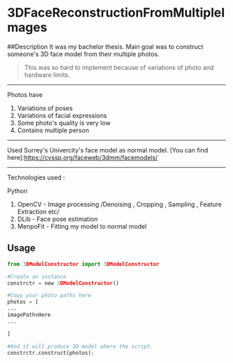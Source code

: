 # 3DFaceReconstructionFromMultipleImages
##Description
It was my bachelor thesis. Main goal was to construct someone's 3D face model from their multiple photos.
> This was so hard to implement because of variations of photo and hardware limits. 
___
Photos have 
1. Variations of poses
2. Variations of facial expressions
3. Some photo's quality is very low 
4. Contains multiple person
___

Used Surrey's Univercity's face model as normal model. [You can find here]:https://cvssp.org/faceweb/3dmm/facemodels/

___
Technologies used :

Python
1. OpenCV - Image processing /Denoising , Cropping , Sampling , Feature Extraction etc/
2. DLib   - Face pose estimation
3. MenpoFit - Fitting my model to normal model


## Usage

```python
from 3DModelConstructor import 3DModelConstructor

#Create an instance
constrctr = new 3DModelConstructor()

#Copy your photo paths here
photos = [
...
imagePathsHere
...

]

#And it will produce 3D model where the script.
constrctr.construct(photos);

```

